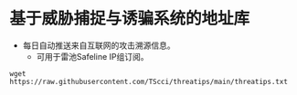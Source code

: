 # 基于威胁捕捉与诱骗系统的地址库
* 每日自动推送来自互联网的攻击溯源信息。
  * 可用于雷池Safeline IP组订阅。

``` wget https://raw.githubusercontent.com/TScci/threatips/main/threatips.txt ```

